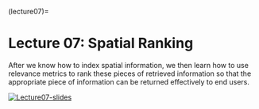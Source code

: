 (lecture07)= 
# Lecture 07: Spatial Ranking 

After we know how to index spatial information, we then learn how to use relevance metrics to rank these pieces of retrieved information so that the appropriate piece of information can be returned effectively to end users. 

[![Lecture07-slides](/lectures/l07-preface.png)](https://docs.google.com/presentation/d/1mBmTrPbyC5IryZ-VV7_0Bm6WfkgMbbVsbpdBC9OzNwY/edit?usp=sharing) 